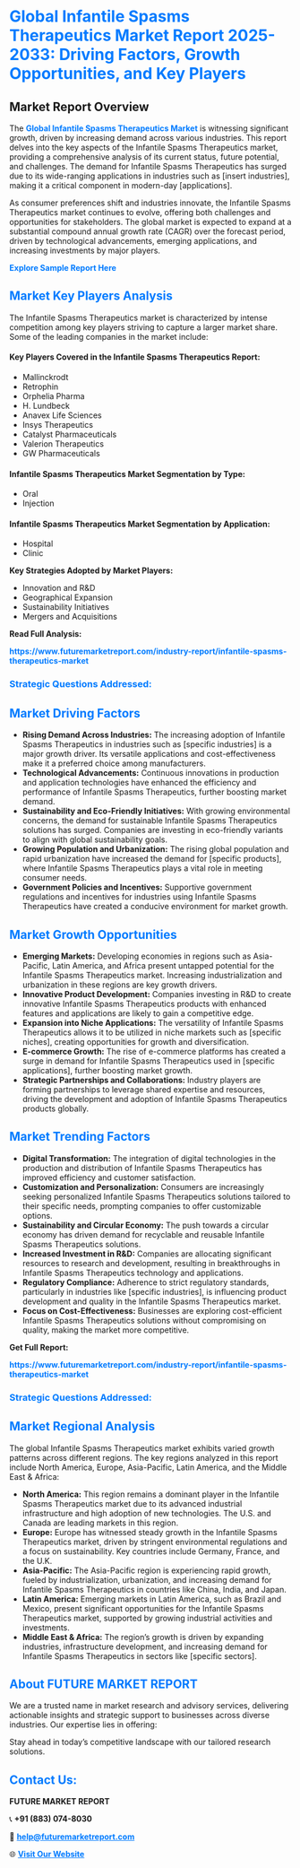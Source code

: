 <h1 style="color: #007BFF;">Global Infantile Spasms Therapeutics Market Report 2025-2033: Driving Factors, Growth Opportunities, and Key Players</h1>

<section id="overview">
<h2>Market Report Overview</h2>
<p>The <a href="https://www.futuremarketreport.com/industry-report/infantile-spasms-therapeutics-market" style="color: #007BFF; text-decoration: none;"><strong>Global Infantile Spasms Therapeutics Market</strong></a> is witnessing significant growth, driven by increasing demand across various industries. This report delves into the key aspects of the Infantile Spasms Therapeutics market, providing a comprehensive analysis of its current status, future potential, and challenges. The demand for Infantile Spasms Therapeutics has surged due to its wide-ranging applications in industries such as [insert industries], making it a critical component in modern-day [applications].</p>
<p>As consumer preferences shift and industries innovate, the Infantile Spasms Therapeutics market continues to evolve, offering both challenges and opportunities for stakeholders. The global market is expected to expand at a substantial compound annual growth rate (CAGR) over the forecast period, driven by technological advancements, emerging applications, and increasing investments by major players.</p>
</section>

<section id="overview">
<p><a href="https://www.futuremarketreport.com/request-sample/reportId=80074" style="color: #007BFF; text-decoration: none;"><strong>Explore Sample Report Here</strong></a></p>
</section>

<section id="key-players">
<h2 style="color: #007BFF;">Market Key Players Analysis</h2>
<p>The Infantile Spasms Therapeutics market is characterized by intense competition among key players striving to capture a larger market share. Some of the leading companies in the market include:</p>
<h4>Key Players Covered in the Infantile Spasms Therapeutics Report:</h4>
<ul><li>Mallinckrodt</li><li>Retrophin</li><li>Orphelia Pharma</li><li>H. Lundbeck</li><li>Anavex Life Sciences</li><li>Insys Therapeutics</li><li>Catalyst Pharmaceuticals</li><li>Valerion Therapeutics</li><li>GW Pharmaceuticals</li></ul>
<h4>Infantile Spasms Therapeutics Market Segmentation by Type:</h4>
<ul><li>Oral</li><li>Injection</li></ul>

<h4>Infantile Spasms Therapeutics Market Segmentation by Application:</h4>
<ul><li>Hospital</li><li>Clinic</li></ul>
<p><strong>Key Strategies Adopted by Market Players:</strong></p>
<ul>
<li>Innovation and R&D</li>
<li>Geographical Expansion</li>
<li>Sustainability Initiatives</li>
<li>Mergers and Acquisitions</li>
</ul>
</section>

<section>
<p><strong>Read Full Analysis: </strong></p><a href="https://www.futuremarketreport.com/industry-report/infantile-spasms-therapeutics-market" style="color: #007BFF; text-decoration: none;"><strong>https://www.futuremarketreport.com/industry-report/infantile-spasms-therapeutics-market</strong></a>
<h3 style="color: #007BFF;">Strategic Questions Addressed:</h3>
</section>

<section id="driving-factors">
<h2 style="color: #007BFF;">Market Driving Factors</h2>
<ul>
<li><strong>Rising Demand Across Industries:</strong> The increasing adoption of Infantile Spasms Therapeutics in industries such as [specific industries] is a major growth driver. Its versatile applications and cost-effectiveness make it a preferred choice among manufacturers.</li>
<li><strong>Technological Advancements:</strong> Continuous innovations in production and application technologies have enhanced the efficiency and performance of Infantile Spasms Therapeutics, further boosting market demand.</li>
<li><strong>Sustainability and Eco-Friendly Initiatives:</strong> With growing environmental concerns, the demand for sustainable Infantile Spasms Therapeutics solutions has surged. Companies are investing in eco-friendly variants to align with global sustainability goals.</li>
<li><strong>Growing Population and Urbanization:</strong> The rising global population and rapid urbanization have increased the demand for [specific products], where Infantile Spasms Therapeutics plays a vital role in meeting consumer needs.</li>
<li><strong>Government Policies and Incentives:</strong> Supportive government regulations and incentives for industries using Infantile Spasms Therapeutics have created a conducive environment for market growth.</li>
</ul>
</section>

<section id="growth-opportunities">
<h2 style="color: #007BFF;">Market Growth Opportunities</h2>
<ul>
<li><strong>Emerging Markets:</strong> Developing economies in regions such as Asia-Pacific, Latin America, and Africa present untapped potential for the Infantile Spasms Therapeutics market. Increasing industrialization and urbanization in these regions are key growth drivers.</li>
<li><strong>Innovative Product Development:</strong> Companies investing in R&D to create innovative Infantile Spasms Therapeutics products with enhanced features and applications are likely to gain a competitive edge.</li>
<li><strong>Expansion into Niche Applications:</strong> The versatility of Infantile Spasms Therapeutics allows it to be utilized in niche markets such as [specific niches], creating opportunities for growth and diversification.</li>
<li><strong>E-commerce Growth:</strong> The rise of e-commerce platforms has created a surge in demand for Infantile Spasms Therapeutics used in [specific applications], further boosting market growth.</li>
<li><strong>Strategic Partnerships and Collaborations:</strong> Industry players are forming partnerships to leverage shared expertise and resources, driving the development and adoption of Infantile Spasms Therapeutics products globally.</li>
</ul>
</section>

<section id="trending-factors">
<h2 style="color: #007BFF;">Market Trending Factors</h2>
<ul>
<li><strong>Digital Transformation:</strong> The integration of digital technologies in the production and distribution of Infantile Spasms Therapeutics has improved efficiency and customer satisfaction.</li>
<li><strong>Customization and Personalization:</strong> Consumers are increasingly seeking personalized Infantile Spasms Therapeutics solutions tailored to their specific needs, prompting companies to offer customizable options.</li>
<li><strong>Sustainability and Circular Economy:</strong> The push towards a circular economy has driven demand for recyclable and reusable Infantile Spasms Therapeutics solutions.</li>
<li><strong>Increased Investment in R&D:</strong> Companies are allocating significant resources to research and development, resulting in breakthroughs in Infantile Spasms Therapeutics technology and applications.</li>
<li><strong>Regulatory Compliance:</strong> Adherence to strict regulatory standards, particularly in industries like [specific industries], is influencing product development and quality in the Infantile Spasms Therapeutics market.</li>
<li><strong>Focus on Cost-Effectiveness:</strong> Businesses are exploring cost-efficient Infantile Spasms Therapeutics solutions without compromising on quality, making the market more competitive.</li>
</ul>
</section>

<section>
<p><strong>Get Full Report: </strong></p><a href="https://www.futuremarketreport.com/industry-report/infantile-spasms-therapeutics-market" style="color: #007BFF; text-decoration: none;"><strong>https://www.futuremarketreport.com/industry-report/infantile-spasms-therapeutics-market</strong></a>
<h3 style="color: #007BFF;">Strategic Questions Addressed:</h3>
</section>


<section id="regional-analysis">
<h2 style="color: #007BFF;">Market Regional Analysis</h2>
<p>The global Infantile Spasms Therapeutics market exhibits varied growth patterns across different regions. The key regions analyzed in this report include North America, Europe, Asia-Pacific, Latin America, and the Middle East & Africa:</p>
<ul>
<li><strong>North America:</strong> This region remains a dominant player in the Infantile Spasms Therapeutics market due to its advanced industrial infrastructure and high adoption of new technologies. The U.S. and Canada are leading markets in this region.</li>
<li><strong>Europe:</strong> Europe has witnessed steady growth in the Infantile Spasms Therapeutics market, driven by stringent environmental regulations and a focus on sustainability. Key countries include Germany, France, and the U.K.</li>
<li><strong>Asia-Pacific:</strong> The Asia-Pacific region is experiencing rapid growth, fueled by industrialization, urbanization, and increasing demand for Infantile Spasms Therapeutics in countries like China, India, and Japan.</li>
<li><strong>Latin America:</strong> Emerging markets in Latin America, such as Brazil and Mexico, present significant opportunities for the Infantile Spasms Therapeutics market, supported by growing industrial activities and investments.</li>
<li><strong>Middle East & Africa:</strong> The region’s growth is driven by expanding industries, infrastructure development, and increasing demand for Infantile Spasms Therapeutics in sectors like [specific sectors].</li>
</ul>
</section>

<footer>
<h2 style="color: #007BFF;">About FUTURE MARKET REPORT</h2>
<p>We are a trusted name in market research and advisory services, delivering actionable insights and strategic support to businesses across diverse industries. Our expertise lies in offering:</p>

<p>Stay ahead in today’s competitive landscape with our tailored research solutions.</p>

<h2 style="color: #007BFF;">Contact Us:</h2>
<p><strong>FUTURE MARKET REPORT</strong></p>
<p>📞 <strong>+91 (883) 074-8030</strong></p>
<p>📧 <strong><a href="mailto:help@futuremarketreport.com" style="color: #007BFF;">help@futuremarketreport.com</a></strong></p>
<p>🌐 <strong><a href="https://www.futuremarketreport.com/" style="color: #007BFF;">Visit Our Website</a></strong></p>
</footer>